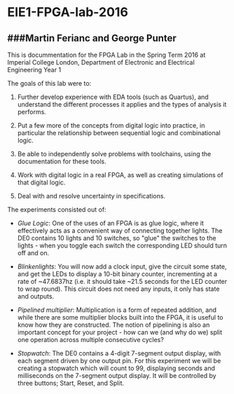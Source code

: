 # EIE1-FPGA-lab-2016

###Martin Ferianc and George Punter
-------------------------------
This is docummentation for the FPGA Lab in the Spring Term 2016 at Imperial College London, Department of Electronic and Electrical Engineering Year 1

The goals of this lab were to:

1. Further develop experience with EDA tools (such as Quartus), and understand the different processes it applies and the types of analysis it performs.

2. Put a few more of the concepts from digital logic into practice, in particular the relationship between sequential logic and combinational logic.

3. Be able to independently solve problems with toolchains, using the documentation for these tools.

4. Work with digital logic in a real FPGA, as well as creating simulations of that digital logic.

5. Deal with and resolve uncertainty in specifications.

The experiments consisted out of: 
 - _Glue Logic_: One of the uses of an FPGA is as glue logic, where it effectively acts as a convenient way of connecting together lights. The DE0 contains 10 lights and 10 switches, so "glue" the switches to the lights - when you toggle each switch the corresponding LED should turn off and on.
  
 - _Blinkenlights_: You will now add a clock input, give the circuit some state, and get the LEDs to display a 10-bit binary counter, incrementing at a rate of ~47.6837hz (i.e. it should take ~21.5 seconds for the LED counter to wrap round). This circuit does not need any inputs, it only has state and outputs.
  
-  _Pipelined multiplier_: Multiplication is a form of repeated addition, and while there are some multiplier blocks built into the FPGA, it is useful to know how they are constructed. The notion of pipelining is also an important concept for your project - how can we (and why do we) split one operation across multiple consecutive cycles?
  
-  _Stopwatch_: The DE0 contains a 4-digit 7-segment output display, with each segment driven by one output pin. For this experiment we will be creating a stopwatch which will count to 99, displaying seconds and milliseconds on the 7-segment output display. It will be controlled by three buttons; Start, Reset, and Split.
